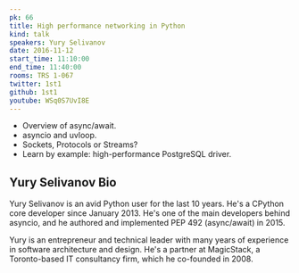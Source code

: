 ```yaml
---
pk: 66
title: High performance networking in Python
kind: talk
speakers: Yury Selivanov
date: 2016-11-12
start_time: 11:10:00
end_time: 11:40:00
rooms: TRS 1-067
twitter: 1st1
github: 1st1
youtube: WSq0S7UvI8E
---
```


* Overview of async/await.
* asyncio and uvloop.
* Sockets, Protocols or Streams?
* Learn by example: high-performance PostgreSQL driver.

## Yury Selivanov Bio

Yury Selivanov is an avid Python user for the last 10 years. He's a CPython core developer since January 2013. He's one of the main developers behind asyncio, and he authored and implemented PEP 492 (async/await) in 2015.

Yury is an entrepreneur and technical leader with many years of experience in software architecture and design. He's a partner at MagicStack, a Toronto-based IT consultancy firm, which he co-founded in 2008.